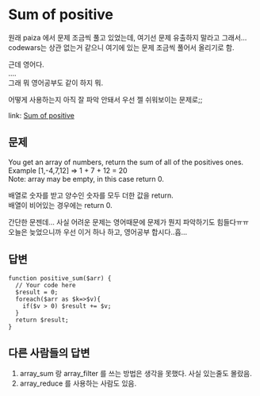 Sum of positive
===============
원래 paiza 에서 문제 조금씩 풀고 있었는데, 여기선 문제 유출하지 말라고 그래서...  
codewars는 상관 없는거 같으니 여기에 있는 문제 조금씩 풀어서 올리기로 함.  

근데 영어다.  
....  
그래 뭐 영어공부도 같이 하지 뭐.  

어떻게 사용하는지 아직 잘 파악 안돼서 우선 젤 쉬워보이는 문제로;;  

link: [Sum of positive](https://www.codewars.com/kata/sum-of-positive)

문제
--

You get an array of numbers, return the sum of all of the positives ones.  
Example [1,-4,7,12] => 1 + 7 + 12 = 20  
Note: array may be empty, in this case return 0.  

배열로 숫자를 받고 양수인 숫자를 모두 더한 값을 return.  
배열이 비어있는 경우에는 return 0.  

간단한 문젠데... 사실 어려운 문제는 영어때문에 문제가 뭔지 파악하기도 힘들다ㅠㅠ  
오늘은 늦었으니까 우선 이거 하나 하고, 영어공부 합시다..흡...  

답변
--
    function positive_sum($arr) {
      // Your code here
      $result = 0;
      foreach($arr as $k=>$v){
        if($v > 0) $result += $v;
      }
      return $result;
    }

다른 사람들의 답변
------------
1. array_sum 랑 array_filter 를 쓰는 방법은 생각을 못했다. 사실 있는줄도 몰랐음.
2. array_reduce 를 사용하는 사람도 있음.